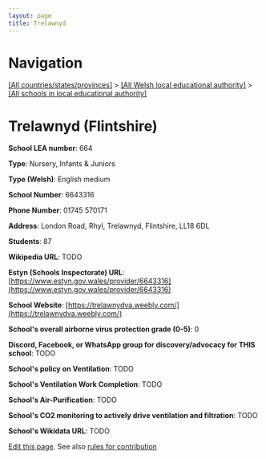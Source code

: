 ```yaml
---
layout: page
title: Trelawnyd
---
```

# Navigation

[[All countries/states/provinces]](../../..) > [[All Welsh local educational authority]](../..) > [[All schools in local educational authority]](..)

# Trelawnyd (Flintshire)

**School LEA number**: 664

**Type**: Nursery, Infants & Juniors

**Type (Welsh)**: English medium

**School Number**: 6643316

**Phone Number**: 01745 570171

**Address**: London Road, Rhyl, Trelawnyd, Flintshire, LL18 6DL

**Students**: 87

**Wikipedia URL**: TODO

**Estyn (Schools Inspectorate) URL**: [https://www.estyn.gov.wales/provider/6643316](https://www.estyn.gov.wales/provider/6643316)

**School Website**: [https://trelawnydva.weebly.com/](https://trelawnydva.weebly.com/)

**School's overall airborne virus protection grade (0-5)**: 0

**Discord, Facebook, or WhatsApp group for discovery/advocacy for THIS school**: TODO

**School's policy on Ventilation**: TODO

**School's Ventilation Work Completion**: TODO

**School's Air-Purification**: TODO

**School's CO2 monitoring to actively drive ventilation and filtration**: TODO

**School's Wikidata URL**: TODO




[Edit this page](https://github.com/VentilationProject/Wales/edit/prif/./Flintshire/Trelawnyd.md). See also [rules for contribution](../../../contribution-rules/)